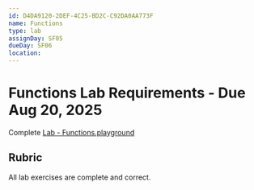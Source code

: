 ```yaml
---
id: D4DA9120-2DEF-4C25-BD2C-C92DA0AA773F
name: Functions
type: lab
assignDay: SF05
dueDay: SF06
location: 
---
```


# Functions Lab Requirements - Due Aug 20, 2025

Complete [Lab - Functions.playground](openany://file/open?path=~/Developer/iOS%20Development/Textbook%20Files/2%20-%20Introduction%20to%20UIKit/2%20-%20Functions/Lab%20-%20Functions.playground)

## Rubric

All lab exercises are complete and correct.
